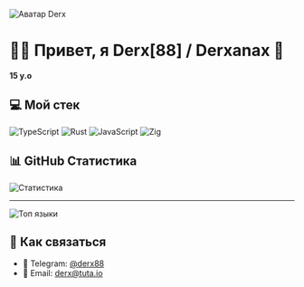 ![Аватар Derx](https://avatars.githubusercontent.com/u/231401743?v=4)

# 🏴‍☠ Привет, я Derx[88] / Derxanax 🎱

__15 y.o__
## 💻 Мой стек

![TypeScript](https://img.shields.io/badge/-TypeScript-3178C6?style=flat-square&logo=typescript&logoColor=white)
![Rust](https://img.shields.io/badge/-Rust-000000?style=flat-square&logo=rust&logoColor=white)
![JavaScript](https://img.shields.io/badge/-JavaScript-F7DF1E?style=flat-square&logo=javascript&logoColor=black)
![Zig](https://img.shields.io/badge/-Zig-EC9221?style=flat-square&logo=zig&logoColor=white)

## 📊 GitHub Статистика

![Статистика](https://github-readme-stats.vercel.app/api?username=derxanax&show_icons=true&theme=radical)

---

![Топ языки](https://github-readme-stats.vercel.app/api/top-langs/?username=derxanax&layout=compact&theme=radical)

## 📱 Как связаться
- 💬 Telegram: [@derx88](https://t.me/derx88)
- 📧 Email: derx@tuta.io
